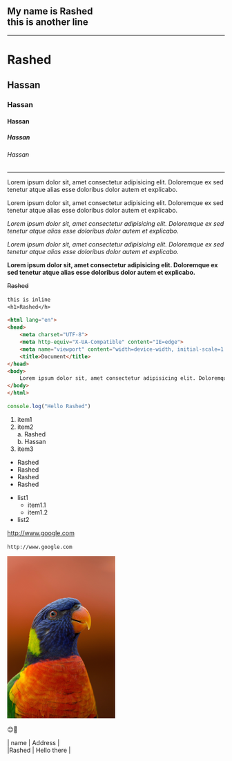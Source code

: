 <!-- markdown tutorial -->
My name is Rashed  
this is another line
--
___

# Rashed  
## Hassan
### Hassan
#### Hassan
##### Hassan
###### Hassan
___
<p>Lorem ipsum dolor sit, amet consectetur adipisicing elit. Doloremque ex sed tenetur atque alias esse doloribus dolor autem et explicabo.</P>

<p>Lorem ipsum dolor sit, amet consectetur adipisicing elit. Doloremque ex sed tenetur atque alias esse doloribus dolor autem et explicabo.</P>



<p><i>Lorem ipsum dolor sit, amet consectetur adipisicing elit. Doloremque ex sed tenetur atque alias esse doloribus dolor autem et explicabo.</i></P>

_Lorem ipsum dolor sit, amet consectetur adipisicing elit. Doloremque ex sed tenetur atque alias esse doloribus dolor autem et explicabo._


__Lorem ipsum dolor sit, amet consectetur adipisicing elit. Doloremque ex sed tenetur atque alias esse doloribus dolor autem et explicabo.__

~~Rashed~~

`this is inline`  
`<h1>Rashed</h>`

```html
<html lang="en">
<head>
    <meta charset="UTF-8">
    <meta http-equiv="X-UA-Compatible" content="IE=edge">
    <meta name="viewport" content="width=device-width, initial-scale=1.0">
    <title>Document</title>
</head>
<body>
    Lorem ipsum dolor sit, amet consectetur adipisicing elit. Doloremque ex sed tenetur atque alias esse doloribus dolor autem et explicabo.
</body>
</html>

```

```javascript
console.log("Hello Rashed")
```

 1. item1
 2. item2  
            a. Rashed  
            b. Hassan
3. item3

<ul>
    <li>Rashed</li>
    <li>Rashed</li>
    <li>Rashed</li>
    <li>Rashed</li>

</ul>


- list1  
    - item1.1  
    - item1.2
- list2


http://www.google.com  

`http://www.google.com`  

<!-- ![image](./images/pexels-hans-martha-1059823.jpg) -->

<img src="./images/pexels-hans-martha-1059823.jpg" width="250px">  

😊🌙  

| name | Address |  
|Rashed  | Hello there  |  





